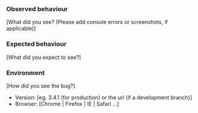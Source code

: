 ### Observed behaviour
[What did you see? (Please add console errors or screenshots, if applicable)]


### Expected behaviour
[What did you expect to see?]

### Environment
[How did you see the bug?]
* Version: [eg. 3.4.1 (for production) or the url (if a development branch)]
* Browser: [Chrome | Firefox | IE | Safari ...]
